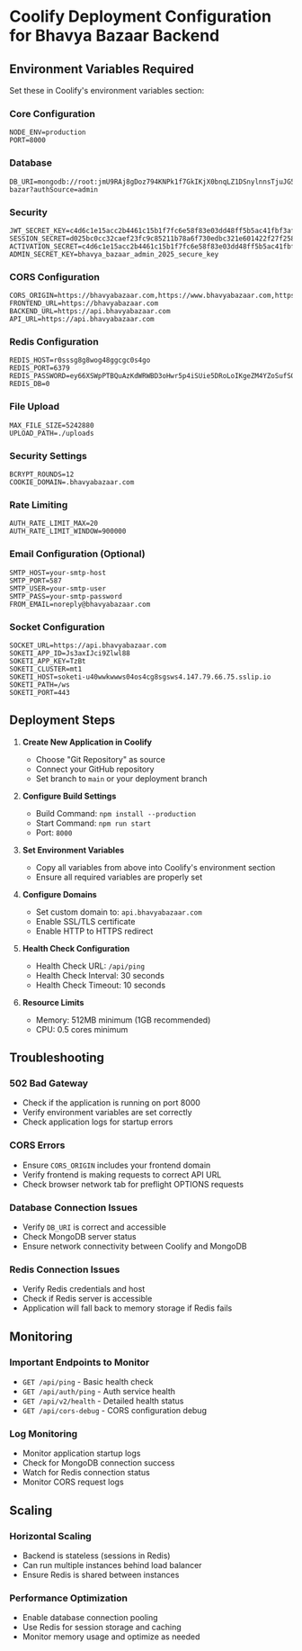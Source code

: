 # Coolify Deployment Configuration for Bhavya Bazaar Backend

## Environment Variables Required

Set these in Coolify's environment variables section:

### Core Configuration
```
NODE_ENV=production
PORT=8000
```

### Database
```
DB_URI=mongodb://root:jmU9RAj8gDoz794KNPk1f7GkIKjX0bnqLZ1DSnylnnsTjuJG5CStX1IuTD4ZA9BO@hk0w48gckcgcwggkgwg04wgo:27017/bhavya-bazar?authSource=admin
```

### Security
```
JWT_SECRET_KEY=c4d6c1e15acc2b4461c15b1f7fc6e58f83e03dd48ff5b5ac41fbf3afd10a3113
SESSION_SECRET=d025bc0cc32caef23fc9c85211b78a6f730edbc321e601422f27f2587eedab17
ACTIVATION_SECRET=c4d6c1e15acc2b4461c15b1f7fc6e58f83e03dd48ff5b5ac41fbf3afd10a3113
ADMIN_SECRET_KEY=bhavya_bazaar_admin_2025_secure_key
```

### CORS Configuration
```
CORS_ORIGIN=https://bhavyabazaar.com,https://www.bhavyabazaar.com,https://api.bhavyabazaar.com,http://localhost:3000,http://localhost:3004
FRONTEND_URL=https://bhavyabazaar.com
BACKEND_URL=https://api.bhavyabazaar.com
API_URL=https://api.bhavyabazaar.com
```

### Redis Configuration
```
REDIS_HOST=r0sssg8g8wog48ggcgc0s4go
REDIS_PORT=6379
REDIS_PASSWORD=ey66XSWpPTBQuAzKdWRWBD3oHwr5p4iSUie5DRoLoIKgeZM4YZoSufSQEw9Mp3c4
REDIS_DB=0
```

### File Upload
```
MAX_FILE_SIZE=5242880
UPLOAD_PATH=./uploads
```

### Security Settings
```
BCRYPT_ROUNDS=12
COOKIE_DOMAIN=.bhavyabazaar.com
```

### Rate Limiting
```
AUTH_RATE_LIMIT_MAX=20
AUTH_RATE_LIMIT_WINDOW=900000
```

### Email Configuration (Optional)
```
SMTP_HOST=your-smtp-host
SMTP_PORT=587
SMTP_USER=your-smtp-user
SMTP_PASS=your-smtp-password
FROM_EMAIL=noreply@bhavyabazaar.com
```

### Socket Configuration
```
SOCKET_URL=https://api.bhavyabazaar.com
SOKETI_APP_ID=Js3axIJci9Zlwl88
SOKETI_APP_KEY=TzBt
SOKETI_CLUSTER=mt1
SOKETI_HOST=soketi-u40wwkwwws04os4cg8sgsws4.147.79.66.75.sslip.io
SOKETI_PATH=/ws
SOKETI_PORT=443
```

## Deployment Steps

1. **Create New Application in Coolify**
   - Choose "Git Repository" as source
   - Connect your GitHub repository
   - Set branch to `main` or your deployment branch

2. **Configure Build Settings**
   - Build Command: `npm install --production`
   - Start Command: `npm run start`
   - Port: `8000`

3. **Set Environment Variables**
   - Copy all variables from above into Coolify's environment section
   - Ensure all required variables are properly set

4. **Configure Domains**
   - Set custom domain to: `api.bhavyabazaar.com`
   - Enable SSL/TLS certificate
   - Enable HTTP to HTTPS redirect

5. **Health Check Configuration**
   - Health Check URL: `/api/ping`
   - Health Check Interval: 30 seconds
   - Health Check Timeout: 10 seconds

6. **Resource Limits**
   - Memory: 512MB minimum (1GB recommended)
   - CPU: 0.5 cores minimum

## Troubleshooting

### 502 Bad Gateway
- Check if the application is running on port 8000
- Verify environment variables are set correctly
- Check application logs for startup errors

### CORS Errors
- Ensure `CORS_ORIGIN` includes your frontend domain
- Verify frontend is making requests to correct API URL
- Check browser network tab for preflight OPTIONS requests

### Database Connection Issues
- Verify `DB_URI` is correct and accessible
- Check MongoDB server status
- Ensure network connectivity between Coolify and MongoDB

### Redis Connection Issues
- Verify Redis credentials and host
- Check if Redis server is accessible
- Application will fall back to memory storage if Redis fails

## Monitoring

### Important Endpoints to Monitor
- `GET /api/ping` - Basic health check
- `GET /api/auth/ping` - Auth service health
- `GET /api/v2/health` - Detailed health status
- `GET /api/cors-debug` - CORS configuration debug

### Log Monitoring
- Monitor application startup logs
- Check for MongoDB connection success
- Watch for Redis connection status
- Monitor CORS request logs

## Scaling

### Horizontal Scaling
- Backend is stateless (sessions in Redis)
- Can run multiple instances behind load balancer
- Ensure Redis is shared between instances

### Performance Optimization
- Enable database connection pooling
- Use Redis for session storage and caching
- Monitor memory usage and optimize as needed
